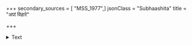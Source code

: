 +++
secondary_sources = [ "MSS_1977",]
jsonClass = "Subhaashita"
title = "अपां विहारे"

+++

<details><summary>Text</summary>

अपां विहारे तव हारविभ्रमं करोतु नीरे पृषदुत्करस्तरन्।  
कठोरपीनोच्चकुचद्वयीतट- त्रुटत्तरः सारवसारवोर्मिजः॥
</details>
